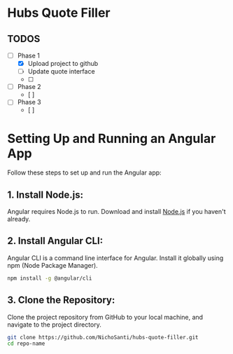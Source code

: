 # Hubs Quote Filler

## TODOS

- [ ] Phase 1
  - [x] Upload project to github
  - [ ] Update quote interface
  - [ ]
- [ ] Phase 2
  - [ ]
- [ ] Phase 3
  - [ ]

# Setting Up and Running an Angular App

Follow these steps to set up and run the Angular app:

## 1. **Install Node.js:**

Angular requires Node.js to run. Download and install [Node.js](https://nodejs.org/) if you haven't already.

## 2. **Install Angular CLI:**

Angular CLI is a command line interface for Angular. Install it globally using npm (Node Package Manager).

```bash
npm install -g @angular/cli
```

## 3. **Clone the Repository:**

Clone the project repository from GitHub to your local machine, and navigate to the project directory.

```bash
git clone https://github.com/NichoSanti/hubs-quote-filler.git
cd repo-name
```
